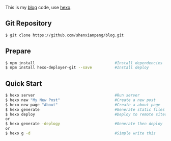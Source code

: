 This is my [blog](https://shenxianpeng.github.io/) code, use [hexo](https://hexo.io).

## Git Repository
``` bash
$ git clone https://github.com/shenxianpeng/blog.git
```

## Prepare
``` bash
$ npm install                                   #Install dependencies
$ npm install hexo-deployer-git --save          #Install deploy
```

## Quick Start

``` bash
$ hexo server                                   #Run server
$ hexo new "My New Post"                        #Create a new post
$ hexo new page "About"                         #Create a about page
$ hexo generate                                 #Generate static files
$ hexo deploy                                   #Deploy to remote sites
or
$ hexo generate -deplogy                        #Generate then deploy
or
$ hexo g -d                                     #Simple write this
```

